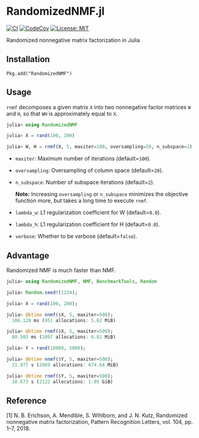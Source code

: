 # RandomizedNMF.jl

[![CI](https://github.com/tsano430/RandomizedNMF.jl/actions/workflows/ci.yml/badge.svg?branch=main)](https://github.com/tsano430/RandomizedNMF.jl/actions/workflows/ci.yml)
[![CodeCov](https://codecov.io/github/tsano430/RandomizedNMF.jl/badge.svg?branch=main)](https://codecov.io/github/tsano430/RandomizedNMF.jl?branch=main)
[![License: MIT](https://img.shields.io/badge/License-MIT-yellow.svg)](https://opensource.org/licenses/MIT)


Randomized nonnegative matrix factorization in Julia

Installation
------------

```
Pkg.add("RandomizedNMF")
```

Usage
-----

`rnmf` decomposes a given matrix `X` into two nonnegative factor matrices `W` and `H`, so that `WH` is approximately equal to `X`. 

```julia
julia> using RandomizedNMF

julia> X = rand(100, 200)

julia> W, H = rnmf(X, 5, maxiter=100, oversampling=20, n_subspace=2)
```

- `maxiter`: Maximum number of iterations (default=`100`). 

- `oversampling`: Oversampling of column space (default=`20`).

- `n_subspace`: Number of subspace iterations (default=`2`).

  **Note:** Increasing `oversampling` or `n_subspace` minimizes the objective function more, but takes a long time to execute `rnmf`.

- `lambda_w`: L1 regularization coefficient for W (default=`0.0`).

- `lambda_h`: L1 regularization coefficient for H (default=`0.0`).

- `verbose`: Whether to be verbose (default=`false`).

Advantage
---------

Randomized NMF is much faster than NMF.

```julia
julia> using RandomizedNMF, NMF, BenchmarkTools, Random

julia> Random.seed!(1234);

julia> X = rand(100, 200);

julia> @btime nnmf($X, 5, maxiter=500);
  106.128 ms (951 allocations: 5.62 MiB)

julia> @btime rnmf($X, 5, maxiter=500);
  80.503 ms (1097 allocations: 6.81 MiB)

julia> Y = rand(10000, 5000);

julia> @btime nnmf($Y, 5, maxiter=500);
  31.977 s (2069 allocations: 674.64 MiB)

julia> @btime rnmf($Y, 5, maxiter=500);
  18.673 s (2122 allocations: 1.05 GiB)
```

Reference
---------

[1] N. B. Erichson, A. Mendible, S. Wihlborn, and J. N. Kutz, 
Randomized nonnegative matrix factorization, 
Pattern Recognition Letters, vol. 104, pp. 1–7, 2018.

